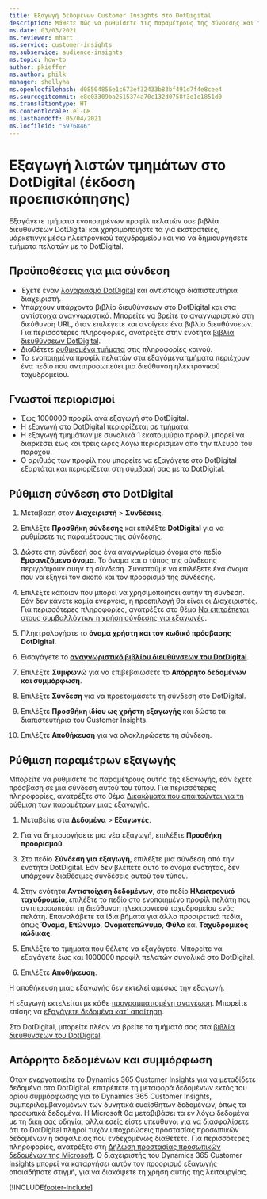 ```yaml
---
title: Εξαγωγή δεδομένων Customer Insights στο DotDigital
description: Μάθετε πώς να ρυθμίσετε τις παραμέτρους της σύνδεσης και της εξαγωγής στο DotDigital.
ms.date: 03/03/2021
ms.reviewer: mhart
ms.service: customer-insights
ms.subservice: audience-insights
ms.topic: how-to
author: pkieffer
ms.author: philk
manager: shellyha
ms.openlocfilehash: d08504856e1c673ef32433b83bf491d7f4e8cee4
ms.sourcegitcommit: e8e03309ba2515374a70c132d0758f3e1e1851d0
ms.translationtype: HT
ms.contentlocale: el-GR
ms.lasthandoff: 05/04/2021
ms.locfileid: "5976846"
---
```

# <a name="export-segment-lists-to-dotdigital-preview"></a>Εξαγωγή λιστών τμημάτων στο DotDigital (έκδοση προεπισκόπησης)

Εξαγάγετε τμήματα ενοποιημένων προφίλ πελατών σσε βιβλία διευθύνσεων DotDigital και χρησιμοποιήστε τα για εκστρατείες, μάρκετινγκ μέσω ηλεκτρονικού ταχυδρομείου και για να δημιουργήσετε τμήματα πελατών με το DotDigital. 

## <a name="prerequisites-for-a-connection"></a>Προϋποθέσεις για μια σύνδεση

-   Έχετε έναν [λογαριασμό DotDigital](https://dotdigital.com/) και αντίστοιχα διαπιστευτήρια διαχειριστή.
-   Υπάρχουν υπάρχοντα βιβλία διευθύνσεων στο DotDigital και στα αντίστοιχα αναγνωριστικά. Μπορείτε να βρείτε το αναγνωριστικό στη διεύθυνση URL, όταν επιλέγετε και ανοίγετε ένα βιβλίο διευθύνσεων. Για περισσότερες πληροφορίες, ανατρέξτε στην ενότητα [βιβλία διευθύνσεων DotDigital](https://support.dotdigital.com/hc/articles/212211968-Creating-an-address-book).
-   Διαθέτετε [ρυθμισμένα τμήματα](segments.md) στις πληροφορίες κοινού.
-   Τα ενοποιημένα προφίλ πελατών στα εξαγόμενα τμήματα περιέχουν ένα πεδίο που αντιπροσωπεύει μια διεύθυνση ηλεκτρονικού ταχυδρομείου.

## <a name="known-limitations"></a>Γνωστοί περιορισμοί

- Έως 1000000 προφίλ ανά εξαγωγή στο DotDigital.
- Η εξαγωγή στο DotDigital περιορίζεται σε τμήματα.
- Η εξαγωγή τμημάτων με συνολικά 1 εκατομμύριο προφίλ μπορεί να διαρκέσει έως και τρεις ώρες λόγω περιορισμών από την πλευρά του παρόχου. 
- Ο αριθμός των προφίλ που μπορείτε να εξαγάγετε στο DotDigital εξαρτάται και περιορίζεται στη σύμβασή σας με το DotDigital.

## <a name="set-up-connection-to-dotdigital"></a>Ρύθμιση σύνδεση στο DotDigital

1. Μετάβαση στον **Διαχειριστή** > **Συνδέσεις**.

1. Επιλέξτε **Προσθήκη σύνδεσης** και επιλέξτε **DotDigital** για να ρυθμίσετε τις παραμέτρους της σύνδεσης.

1. Δώστε στη σύνδεσή σας ένα αναγνωρίσιμο όνομα στο πεδίο **Εμφανιζόμενο όνομα**. Το όνομα και ο τύπος της σύνδεσης περιγράφουν αυην τη σύνδεση. Συνιστούμε να επιλέξετε ένα όνομα που να εξηγεί τον σκοπό και τον προορισμό της σύνδεσης.

1. Επιλέξτε κάποιον που μπορεί να χρησιμοποιήσει αυτήν τη σύνδεση. Εάν δεν κάνετε καμία ενέργεια, η προεπιλογή θα είναι οι Διαχειριστές. Για περισσότερες πληροφορίες, ανατρέξτε στο θέμα [Να επιτρέπεται στους συμβαλλόντων η χρήση σύνδεσης για εξαγωγές](connections.md#allow-contributors-to-use-a-connection-for-exports).

1. Πληκτρολογήστε το **όνομα χρήστη και τον κωδικό πρόσβασης DotDigital**.

1. Εισαγάγετε το **[αναγνωριστικό βιβλίου διευθύνσεων του DotDigital](https://support.dotdigital.com/hc/articles/212211968-Creating-an-address-book)**.

1. Επιλέξτε **Συμφωνώ** για να επιβεβαιώσετε το **Απόρρητο δεδομένων και συμμόρφωση**.

1. Επιλέξτε **Σύνδεση** για να προετοιμάσετε τη σύνδεση στο DotDigital.

1. Επιλέξτε **Προσθήκη ιδίου ως χρήστη εξαγωγής** και δώστε τα διαπιστευτήρια του Customer Insights.

1. Επιλέξτε **Αποθήκευση** για να ολοκληρώσετε τη σύνδεση. 

## <a name="configure-an-export"></a>Ρύθμιση παραμέτρων εξαγωγής

Μπορείτε να ρυθμίσετε τις παραμέτρους αυτής της εξαγωγής, εάν έχετε πρόσβαση σε μια σύνδεση αυτού του τύπου. Για περισσότερες πληροφορίες, ανατρέξτε στο θέμα [Δικαιώματα που απαιτούνται για τη ρύθμιση των παραμέτρων μιας εξαγωγής](export-destinations.md#set-up-a-new-export).

1. Μεταβείτε στα **Δεδομένα** > **Εξαγωγές**.

1. Για να δημιουργήσετε μια νέα εξαγωγή, επιλέξτε **Προσθήκη προορισμού**.

1. Στο πεδίο **Σύνδεση για εξαγωγή**, επιλέξτε μια σύνδεση από την ενότητα DotDigital. Εάν δεν βλέπετε αυτό το όνομα ενότητας, δεν υπάρχουν διαθέσιμες συνδέσεις αυτού του τύπου.


1. Στην ενότητα **Αντιστοίχιση δεδομένων**, στο πεδίο **Ηλεκτρονικό ταχυδρομείο**, επιλέξτε το πεδίο στο ενοποιημένο προφίλ πελάτη που αντιπροσωπεύει τη διεύθυνση ηλεκτρονικού ταχυδρομείου ενός πελάτη. Επαναλάβετε τα ίδια βήματα για άλλα προαιρετικά πεδία, όπως **Όνομα**, **Επώνυμο**, **Ονοματεπώνυμο**, **Φύλο** και **Ταχυδρομικός κώδικας**.

1. Επιλέξτε τα τμήματα που θέλετε να εξαγάγετε. Μπορείτε να εξαγάγετε έως και 1000000 προφίλ πελατών συνολικά στο DotDigital.

1. Επιλέξτε **Αποθήκευση**.

Η αποθήκευση μιας εξαγωγής δεν εκτελεί αμέσως την εξαγωγή.

Η εξαγωγή εκτελείται με κάθε [προγραμματισμένη ανανέωση](system.md#schedule-tab). Μπορείτε επίσης να [εξαγάγετε δεδομένα κατ' απαίτηση](export-destinations.md#run-exports-on-demand). 
 
Στο DotDigital, μπορείτε πλέον να βρείτε τα τμήματά σας στα [βιβλία διευθύνσεων του DotDigital](https://support.dotdigital.com/hc/articles/212211968-Creating-an-address-book).


## <a name="data-privacy-and-compliance"></a>Απόρρητο δεδομένων και συμμόρφωση

Όταν ενεργοποιείτε το Dynamics 365 Customer Insights για να μεταδίδετε δεδομένα στο DotDigital, επιτρέπετε τη μεταφορά δεδομένων εκτός του ορίου συμμόρφωσης για το Dynamics 365 Customer Insights, συμπεριλαμβανομένων των δυνητικά ευαίσθητων δεδομένων, όπως τα προσωπικά δεδομένα. Η Microsoft θα μεταβιβάσει τα εν λόγω δεδομένα με τη δική σας οδηγία, αλλά εσείς είστε υπεύθυνοι για να διασφαλίσετε ότι το DotDigital πληροί τυχόν υποχρεώσεις προστασίας προσωπικών δεδομένων ή ασφάλειας που ενδεχομένως διαθέτετε. Για περισσότερες πληροφορίες, ανατρέξτε στη [Δήλωση προστασίας προσωπικών δεδομένων της Microsoft](https://go.microsoft.com/fwlink/?linkid=396732).
Ο διαχειριστής του Dynamics 365 Customer Insights μπορεί να καταργήσει αυτόν τον προορισμό εξαγωγής οποιαδήποτε στιγμή, για να διακόψετε τη χρήση αυτής της λειτουργίας.


[!INCLUDE[footer-include](../includes/footer-banner.md)]
